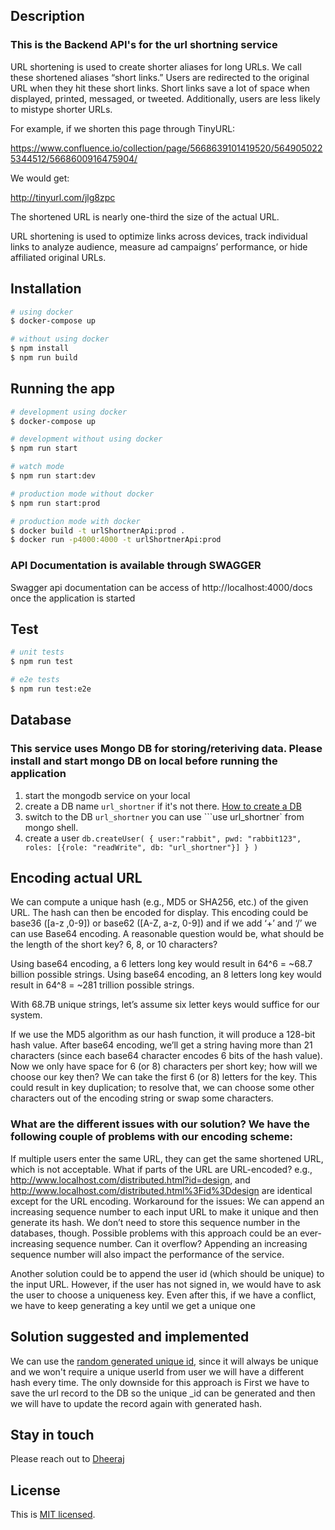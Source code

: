 
## Description
### This is the Backend API's for the url shortning service
URL shortening is used to create shorter aliases for long URLs. We call these shortened aliases “short links.” Users are redirected to the original URL when they hit these short links. Short links save a lot of space when displayed, printed, messaged, or tweeted. Additionally, users are less likely to mistype shorter URLs.

For example, if we shorten this page through TinyURL:

https://www.confluence.io/collection/page/5668639101419520/5649050225344512/5668600916475904/

We would get:

http://tinyurl.com/jlg8zpc

The shortened URL is nearly one-third the size of the actual URL.

URL shortening is used to optimize links across devices, track individual links to analyze audience, measure ad campaigns’ performance, or hide affiliated original URLs.

## Installation

```bash
# using docker
$ docker-compose up

# without using docker
$ npm install
$ npm run build
```

## Running the app

```bash
# development using docker
$ docker-compose up

# development without using docker
$ npm run start

# watch mode
$ npm run start:dev

# production mode without docker
$ npm run start:prod

# production mode with docker
$ docker build -t urlShortnerApi:prod .
$ docker run -p4000:4000 -t urlShortnerApi:prod
```
### API Documentation is available through SWAGGER
Swagger api documentation can be access of http://localhost:4000/docs once the application is started
## Test

```bash
# unit tests
$ npm run test

# e2e tests
$ npm run test:e2e

```

## Database
### This service uses Mongo DB for storing/reteriving data. Please install and start mongo DB on local before running the application
1. start the mongodb service on your local
2. create a DB name `url_shortner` if it's not there. [How to create a DB](https://www.mongodb.com/basics/create-database)
3. switch to the DB `url_shortner` you can use ```use url_shortner` from mongo shell.
2. create a user ```db.createUser(
{
user:"rabbit",
pwd: "rabbit123",
roles: [{role: "readWrite", db: "url_shortner"}]
}
)```

## Encoding actual URL #
We can compute a unique hash (e.g., MD5 or SHA256, etc.) of the given URL. The hash can then be encoded for display. This encoding could be base36 ([a-z ,0-9]) or base62 ([A-Z, a-z, 0-9]) and if we add ‘+’ and ‘/’ we can use Base64 encoding. A reasonable question would be, what should be the length of the short key? 6, 8, or 10 characters?

Using base64 encoding, a 6 letters long key would result in 64^6 = ~68.7 billion possible strings.
Using base64 encoding, an 8 letters long key would result in 64^8 = ~281 trillion possible strings.

With 68.7B unique strings, let’s assume six letter keys would suffice for our system.

If we use the MD5 algorithm as our hash function, it will produce a 128-bit hash value. After base64 encoding, we’ll get a string having more than 21 characters (since each base64 character encodes 6 bits of the hash value). Now we only have space for 6 (or 8) characters per short key; how will we choose our key then? We can take the first 6 (or 8) letters for the key. This could result in key duplication; to resolve that, we can choose some other characters out of the encoding string or swap some characters.

### What are the different issues with our solution? We have the following couple of problems with our encoding scheme:

If multiple users enter the same URL, they can get the same shortened URL, which is not acceptable.
What if parts of the URL are URL-encoded? e.g., http://www.localhost.com/distributed.html?id=design, and http://www.localhost.com/distributed.html%3Fid%3Ddesign are identical except for the URL encoding.
Workaround for the issues: We can append an increasing sequence number to each input URL to make it unique and then generate its hash. We don’t need to store this sequence number in the databases, though. Possible problems with this approach could be an ever-increasing sequence number. Can it overflow? Appending an increasing sequence number will also impact the performance of the service.

Another solution could be to append the user id (which should be unique) to the input URL. However, if the user has not signed in, we would have to ask the user to choose a uniqueness key. Even after this, if we have a conflict, we have to keep generating a key until we get a unique one

## Solution suggested and implemented
We can use the [random generated unique id](https://docs.mongodb.com/manual/reference/bson-types/#std-label-objectid), since it
will always be unique and we won't require a unique userId from user we will have a different hash every time.
The only downside for this approach is First we have to save the url record to the DB so the unique _id can be generated and then we will have to update the record again with generated hash.

## Stay in touch
Please reach out to [Dheeraj](https://github.com/dheerajsh)
## License

This is [MIT licensed](LICENSE).
